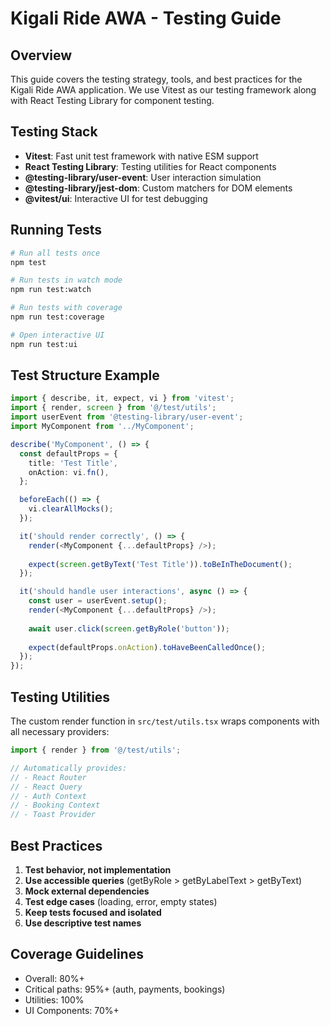 # Kigali Ride AWA - Testing Guide

## Overview

This guide covers the testing strategy, tools, and best practices for the Kigali Ride AWA application. We use Vitest as our testing framework along with React Testing Library for component testing.

## Testing Stack

- **Vitest**: Fast unit test framework with native ESM support
- **React Testing Library**: Testing utilities for React components
- **@testing-library/user-event**: User interaction simulation
- **@testing-library/jest-dom**: Custom matchers for DOM elements
- **@vitest/ui**: Interactive UI for test debugging

## Running Tests

```bash
# Run all tests once
npm test

# Run tests in watch mode
npm run test:watch

# Run tests with coverage
npm run test:coverage

# Open interactive UI
npm run test:ui
```

## Test Structure Example

```typescript
import { describe, it, expect, vi } from 'vitest';
import { render, screen } from '@/test/utils';
import userEvent from '@testing-library/user-event';
import MyComponent from '../MyComponent';

describe('MyComponent', () => {
  const defaultProps = {
    title: 'Test Title',
    onAction: vi.fn(),
  };

  beforeEach(() => {
    vi.clearAllMocks();
  });

  it('should render correctly', () => {
    render(<MyComponent {...defaultProps} />);
    
    expect(screen.getByText('Test Title')).toBeInTheDocument();
  });

  it('should handle user interactions', async () => {
    const user = userEvent.setup();
    render(<MyComponent {...defaultProps} />);
    
    await user.click(screen.getByRole('button'));
    
    expect(defaultProps.onAction).toHaveBeenCalledOnce();
  });
});
```

## Testing Utilities

The custom render function in `src/test/utils.tsx` wraps components with all necessary providers:

```typescript
import { render } from '@/test/utils';

// Automatically provides:
// - React Router
// - React Query
// - Auth Context
// - Booking Context
// - Toast Provider
```

## Best Practices

1. **Test behavior, not implementation**
2. **Use accessible queries** (getByRole > getByLabelText > getByText)
3. **Mock external dependencies**
4. **Test edge cases** (loading, error, empty states)
5. **Keep tests focused and isolated**
6. **Use descriptive test names**

## Coverage Guidelines

- Overall: 80%+
- Critical paths: 95%+ (auth, payments, bookings)
- Utilities: 100%
- UI Components: 70%+ 